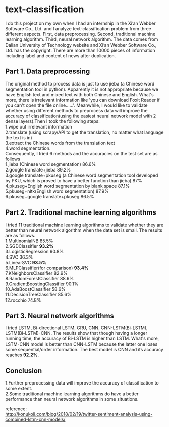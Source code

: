 # text-classification
I do this project on my own when I had an internship in the Xi’an Webber Software Co., Ltd. and I analyze text-classification problem from three different aspects. First, data preprocessing. Second, traditional machine learning algorithm. Third, neural network algorithm. The data comes from Dalian University of Technology website and Xi’an Webber Software Co., Ltd. has the copyright. There are more than 10000 pieces of information including label and content of news after duplication.
## Part 1. Data preprocessing
The original method to process data is just to use jieba (a Chinese word segmentation tool in python). Apparently it is not appropriate because we have English text and mixed text with both Chinese and English. What's more, there is irrelevant information like 'you can download Foxit Reader if you can't open the file online……'. Meanwhile, I would like to validate whether using different methods to preprocess data will improve the accuracy of classification(using the easiest neural network model with 2 dense layers).Then I took the following steps:   
  1.wipe out irrelevant information   
  2.translate (using scrapy/API to get the translation, no matter what language the text is in)   
  3.extract the Chinese words from the translation text   
  4.word segmentation.  
Consequently, I tried 6 methods and the accuracies on the test set are as follows  
  1.jieba (Chinese word segmentation) 86.6%  
  2.google translate+jieba 89.2%  
  3.google translate+pkuseg (a Chinese word segmentation tool developed by PKU, which is proved to have a better function than jieba) 87%  
  4.pkuseg+English word segmentation by blank space 87.1%  
  5.pkuseg+nltk(English word segmentation) 87.9%  
  6.pkuseg+google translate+pkuseg 86.5%  

## Part 2. Traditional machine learning algorithms
I tried 11 traditional machine learning algorithms to validate whether they are better than neural network algorithm when the data set is small. The results are as follows.  
  1.MultinomialNB 85.5%  
  2.SGDClassifier **93.2%**  
  3.LogisticRegression 90.8%  
  4.SVC 36.3%  
  5.LinearSVC **93.5%**  
  6.MLPClassifier(for comparison) **93.4%**  
  7.KNeighborsClassifier 82.9%  
  8.RandomForestClassifier 88.6%  
  9.GradientBoostingClassifier 90.1%  
  10.AdaBoostClassifier 58.6%  
  11.DecisionTreeClassifier 85.6%  
  12.rocchio 74.8%

## Part 3. Neural network algorithms
I tried LSTM, Bi-directional LSTM, GRU, CNN, CNN-LSTM(Bi-LSTM), LSTM(Bi-LSTM)-CNN. The results show that though having a longer running time, the accuracy of Bi-LSTM is higher than LSTM. What's more, LSTM-CNN model is better than CNN-LSTM because the latter one loses some sequential/order information. The best model is CNN and its accuracy reaches **92.2%**.
## Conclusion
1.Further preprocessing data will improve the accuracy of classification to some extent.  
2.Some traditional machine learning algorithms do have a better performance than neural network algorithms in some situations.

reference:  
http://konukoii.com/blog/2018/02/19/twitter-sentiment-analysis-using-combined-lstm-cnn-models/
